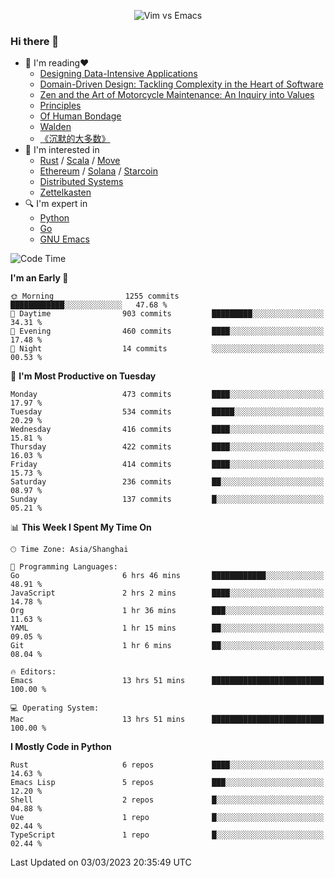 <p align="center">
    <img src="https://gist.githubusercontent.com/coldnight/e696baffb094e71c96cb302118878eae/raw/40ea5053a6f66cc65f90f437e4173497da225958/banner.gif" alt="Vim vs Emacs" />
</p>

### Hi there 👋

- 📖 I'm reading❤️
    + [Designing Data-Intensive Applications](https://www.oreilly.com/library/view/designing-data-intensive-applications/9781491903063/)
    + [Domain-Driven Design: Tackling Complexity in the Heart of Software](https://www.dddcommunity.org/book/evans_2003/)
    + [Zen and the Art of Motorcycle Maintenance: An Inquiry into Values](https://en.wikipedia.org/wiki/Zen_and_the_Art_of_Motorcycle_Maintenance)
    + [Principles](https://www.principles.com/)
    + [Of Human Bondage](https://en.wikipedia.org/wiki/Of_Human_Bondage)
    + [Walden](https://en.wikipedia.org/wiki/Walden)
    + [《沉默的大多数》](https://en.wikipedia.org/wiki/Silent_majority)
- 🌱 I'm interested in
    + [Rust](https://www.rust-lang.org/) / [Scala](https://www.scala-lang.org/) / [Move](https://github.com/move-language/move/)
    + [Ethereum](https://ethereum.org/en/) / [Solana](https://solana.com/) / [Starcoin](https://github.com/starcoinorg/starcoin)
	+ [Distributed Systems](https://www.linuxzen.com/notes/topics/20200320174417_%E5%88%86%E5%B8%83%E5%BC%8F/)
	+ [Zettelkasten](https://www.linuxzen.com/notes/notes/20220120080920-slip_box/)
- 🔍 I'm expert in
    + [Python](https://www.python.org/)
    + [Go](https://go.dev/)
    + [GNU Emacs](https://www.gnu.org/software/emacs/)

<!--START_SECTION:waka-->
![Code Time](http://img.shields.io/badge/Code%20Time-1%2C927%20hrs%2024%20mins-blue)

**I'm an Early 🐤** 

```text
🌞 Morning                1255 commits        ████████████░░░░░░░░░░░░░   47.68 % 
🌆 Daytime                903 commits         █████████░░░░░░░░░░░░░░░░   34.31 % 
🌃 Evening                460 commits         ████░░░░░░░░░░░░░░░░░░░░░   17.48 % 
🌙 Night                  14 commits          ░░░░░░░░░░░░░░░░░░░░░░░░░   00.53 % 
```
📅 **I'm Most Productive on Tuesday** 

```text
Monday                   473 commits         ████░░░░░░░░░░░░░░░░░░░░░   17.97 % 
Tuesday                  534 commits         █████░░░░░░░░░░░░░░░░░░░░   20.29 % 
Wednesday                416 commits         ████░░░░░░░░░░░░░░░░░░░░░   15.81 % 
Thursday                 422 commits         ████░░░░░░░░░░░░░░░░░░░░░   16.03 % 
Friday                   414 commits         ████░░░░░░░░░░░░░░░░░░░░░   15.73 % 
Saturday                 236 commits         ██░░░░░░░░░░░░░░░░░░░░░░░   08.97 % 
Sunday                   137 commits         █░░░░░░░░░░░░░░░░░░░░░░░░   05.21 % 
```


📊 **This Week I Spent My Time On** 

```text
🕑︎ Time Zone: Asia/Shanghai

💬 Programming Languages: 
Go                       6 hrs 46 mins       ████████████░░░░░░░░░░░░░   48.91 % 
JavaScript               2 hrs 2 mins        ████░░░░░░░░░░░░░░░░░░░░░   14.78 % 
Org                      1 hr 36 mins        ███░░░░░░░░░░░░░░░░░░░░░░   11.63 % 
YAML                     1 hr 15 mins        ██░░░░░░░░░░░░░░░░░░░░░░░   09.05 % 
Git                      1 hr 6 mins         ██░░░░░░░░░░░░░░░░░░░░░░░   08.04 % 

🔥 Editors: 
Emacs                    13 hrs 51 mins      █████████████████████████   100.00 % 

💻 Operating System: 
Mac                      13 hrs 51 mins      █████████████████████████   100.00 % 
```

**I Mostly Code in Python** 

```text
Rust                     6 repos             ████░░░░░░░░░░░░░░░░░░░░░   14.63 % 
Emacs Lisp               5 repos             ███░░░░░░░░░░░░░░░░░░░░░░   12.20 % 
Shell                    2 repos             █░░░░░░░░░░░░░░░░░░░░░░░░   04.88 % 
Vue                      1 repo              █░░░░░░░░░░░░░░░░░░░░░░░░   02.44 % 
TypeScript               1 repo              █░░░░░░░░░░░░░░░░░░░░░░░░   02.44 % 
```




 Last Updated on 03/03/2023 20:35:49 UTC
<!--END_SECTION:waka-->
